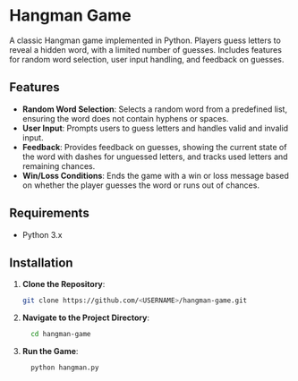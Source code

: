 # Hangman Game

A classic Hangman game implemented in Python. Players guess letters to reveal a hidden word, with a limited number of guesses. Includes features for random word selection, user input handling, and feedback on guesses.

## Features

- **Random Word Selection**: Selects a random word from a predefined list, ensuring the word does not contain hyphens or spaces.
- **User Input**: Prompts users to guess letters and handles valid and invalid input.
- **Feedback**: Provides feedback on guesses, showing the current state of the word with dashes for unguessed letters, and tracks used letters and remaining chances.
- **Win/Loss Conditions**: Ends the game with a win or loss message based on whether the player guesses the word or runs out of chances.

## Requirements

- Python 3.x

## Installation

1. **Clone the Repository**:
   ```bash
   git clone https://github.com/<USERNAME>/hangman-game.git
2. **Navigate to the Project Directory**:
   ```bash
     cd hangman-game

3. **Run the Game**:
   ```bash
     python hangman.py
  
